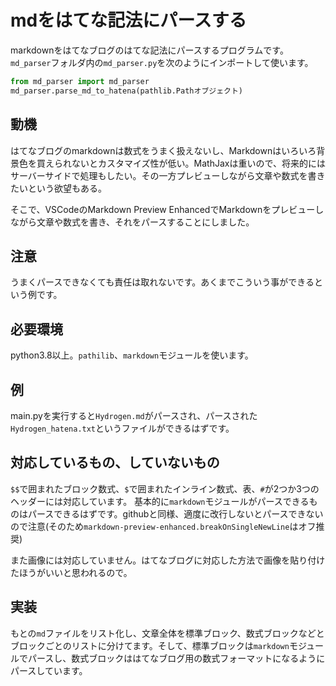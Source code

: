 # mdをはてな記法にパースする
markdownをはてなブログのはてな記法にパースするプログラムです。`md_parser`フォルダ内の`md_parser.py`を次のようにインポートして使います。

```python
from md_parser import md_parser
md_parser.parse_md_to_hatena(pathlib.Pathオブジェクト)
```
## 動機
はてなブログのmarkdownは数式をうまく扱えないし、Markdownはいろいろ背景色を買えられないとカスタマイズ性が低い。MathJaxは重いので、将来的にはサーバーサイドで処理もしたい。その一方プレビューしながら文章や数式を書きたいという欲望もある。

そこで、VSCodeのMarkdown Preview EnhancedでMarkdownをプレビューしながら文章や数式を書き、それをパースすることにしました。

## 注意
うまくパースできなくても責任は取れないです。あくまでこういう事ができるという例です。

## 必要環境
python3.8以上。`pathilib`、`markdown`モジュールを使います。

## 例
main.pyを実行すると`Hydrogen.md`がパースされ、パースされた`Hydrogen_hatena.txt`というファイルができるはずです。

## 対応しているもの、していないもの

`$$`で囲まれたブロック数式、`$`で囲まれたインライン数式、表、`#`が2つか3つのヘッダーには対応しています。
基本的に`markdown`モジュールがパースできるものはパースできるはずです。githubと同様、適度に改行しないとパースできないので注意(そのため`markdown-preview-enhanced.breakOnSingleNewLine`はオフ推奨)

また画像には対応していません。はてなブログに対応した方法で画像を貼り付けたほうがいいと思われるので。

## 実装

もとの`md`ファイルをリスト化し、文章全体を標準ブロック、数式ブロックなどとブロックごとのリストに分けてます。そして、標準ブロックは`markdown`モジュールでパースし、数式ブロックははてなブログ用の数式フォーマットになるようにパースしています。